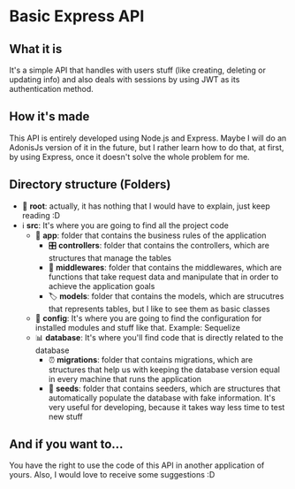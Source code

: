 # Basic Express API

## What it is

It's a simple API that handles with users stuff (like creating, deleting or updating info) and also deals with sessions by using JWT as its authentication method.

## How it's made

This API is entirely developed using Node.js and Express. Maybe I will do an AdonisJs version of it in the future, but I rather learn how to do that, at first, by using Express, once it doesn't solve the whole problem for me.

## Directory structure (Folders)

- :beginner: **root**: actually, it has nothing that I would have to explain, just keep reading :D
- :information_source: **src**: It's where you are going to find all the project code
  - :iphone: **app**: folder that contains the business rules of the application
    - :control_knobs: **controllers**: folder that contains the controllers, which are structures that manage the tables
    - :arrows_counterclockwise: **middlewares**: folder that contains the middlewares, which are functions that take request data and manipulate that in order to achieve the application goals
    - :label: **models**: folder that contains the models, which are strucutres that represents tables, but I like to see them as basic classes
  - :wrench: **config**: It's where you are going to find the configuration for installed modules and stuff like that. Example: Sequelize
  - :bar_chart: **database**: It's where you'll find code that is directly related to the database
    - :alarm_clock: **migrations**: folder that contains migrations, which are structures that help us with keeping the database version equal in every machine that runs the application
    - :seedling: **seeds**: folder that contains seeders, which are structures that automatically populate the database with fake information. It's very useful for developing, because it takes way less time to test new stuff

## And if you want to...

You have the right to use the code of this API in another application of yours. Also, I would love to
receive some suggestions :D
